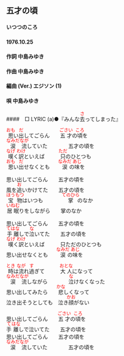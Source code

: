 <style type="text/css">
	ruby{
	    ruby-position: over;
	}
	ruby > rt{font-size: 12px;color:red;}
	p{font:16px;font-size: '楷体'}
</style>
## 五才の頃
#### いつつのころ
#### 1976.10.25　　


#### 作詞        中島みゆき
#### 作曲        中島みゆき
#### 編曲 (Ver.) エジソン (1)
#### 唄          中島みゆき
####　□ LYRIC (a)●『みんな<ruby><rb>去</rb><rp>(</rp><rt>さ</rt><rp>)</rp></ruby>ってしまった』

<ruby><rb>思</rb><rp>(</rp><rt>おも</rt><rp>)</rp></ruby>い<ruby><rb>出</rb><rp>(</rp><rt>だ</rt><rp>)</rp></ruby>してごらん　　<ruby><rb>五才</rb><rp>(</rp><rt>ごさい</rt><rp>)</rp></ruby>の<ruby><rb>頃</rb><rp>(</rp><rt>ころ</rt><rp>)</rp></ruby>を  
<ruby><rb>涙</rb><rp>(</rp><rt>なみだ</rt><rp>)</rp></ruby><ruby><rb>流</rb><rp>(</rp><rt>なが</rt><rp>)</rp></ruby>していた　　　　五才の頃を  
<ruby><rb>嘆</rb><rp>(</rp><rt>なげ</rt><rp>)</rp></ruby>く<ruby><rb>訳</rb><rp>(</rp><rt>わけ</rt><rp>)</rp></ruby>といえば　　　<ruby><rb>只</rb><rp>(</rp><rt>ただ</rt><rp>)</rp></ruby>のひとつも  
<ruby><rb>思</rb><rp>(</rp><rt>おも</rt><rp>)</rp></ruby>い<ruby><rb>出</rb><rp>(</rp><rt>だ</rt><rp>)</rp></ruby>せなくとも　　<ruby><rb>涙</rb><rp>(</rp><rt>なみだ</rt><rp>)</rp></ruby>の<ruby><rb>味</rb><rp>(</rp><rt>あじ</rt><rp>)</rp></ruby>を  


思い出してごらん　　五才の頃を  
風を<ruby><rb>追</rb><rp>(</rp><rt>お</rt><rp>)</rp></ruby>いかけてた　　五才の頃を  
<ruby><rb>宝物</rb><rp>(</rp><rt>ほうもつ</rt><rp>)</rp></ruby>はいつも　　　　<ruby><rb>掌</rb><rp>(</rp><rt>てのひら</rt><rp>)</rp></ruby>のなか  
<ruby><rb>居眠</rb><rp>(</rp><rt>いねむ</rt><rp>)</rp></ruby>りをしながら　　掌のなか  


思い出してごらん　　五才の頃を  
<ruby><rb>手離</rb><rp>(</rp><rt>てはな</rt><rp>)</rp></ruby>しで<ruby><rb>泣</rb><rp>(</rp><rt>な</rt><rp>)</rp></ruby>いてた　　五才の頃を  
<ruby><rb>嘆</rb><rp>(</rp><rt>なげ</rt><rp>)</rp></ruby>く<ruby><rb>訳</rb><rp>(</rp><rt>わけ</rt><rp>)</rp></ruby>といえば　　　<ruby><rb>只</rb><rp>(</rp><rt></rt><rp>)</rp></ruby>ただのひとつも  
思い出せなくとも　　<ruby><rb>涙</rb><rp>(</rp><rt>なみだ</rt><rp>)</rp></ruby>の<ruby><rb>味</rb><rp>(</rp><rt>あじ</rt><rp>)</rp></ruby>を  


<ruby><rb>時</rb><rp>(</rp><rt>とき</rt><rp>)</rp></ruby>は<ruby><rb>流</rb><rp>(</rp><rt>なが</rt><rp>)</rp></ruby>れ<ruby><rb>過</rb><rp>(</rp><rt>す</rt><rp>)</rp></ruby>ぎて　　　<ruby><rb>大人</rb><rp>(</rp><rt>おとな</rt><rp>)</rp></ruby>になって  
<ruby><rb>涙</rb><rp>(</rp><rt>なみだ</rt><rp>)</rp></ruby><ruby><rb>流</rb><rp>(</rp><rt>なが</rt><rp>)</rp></ruby>しながら　　　　<ruby><rb>泣</rb><rp>(</rp><rt>な</rt><rp>)</rp></ruby>けなくなった  
思い出してみたら　　<ruby><rb>悲</rb><rp>(</rp><rt>かな</rt><rp>)</rp></ruby>しくなって  
泣き出そうとしても　泣き<ruby><rb>顔</rb><rp>(</rp><rt>かお</rt><rp>)</rp></ruby>がない  


思い出してごらん　　<ruby><rb>五才</rb><rp>(</rp><rt>ごさい</rt><rp>)</rp></ruby>の<ruby><rb>頃</rb><rp>(</rp><rt>ころ</rt><rp>)</rp></ruby>を  
<ruby><rb>手</rb><rp>(</rp><rt>て</rt><rp>)</rp></ruby><ruby><rb>離</rb><rp>(</rp><rt>はな</rt><rp>)</rp></ruby>しで泣いてた　　五才の頃を  
思い出してごらん　　五才の頃を  
<ruby><rb>涙</rb><rp>(</rp><rt>なみだ</rt><rp>)</rp></ruby><ruby><rb>流</rb><rp>(</rp><rt>なが</rt><rp>)</rp></ruby>していた　　　　五才の頃を  
